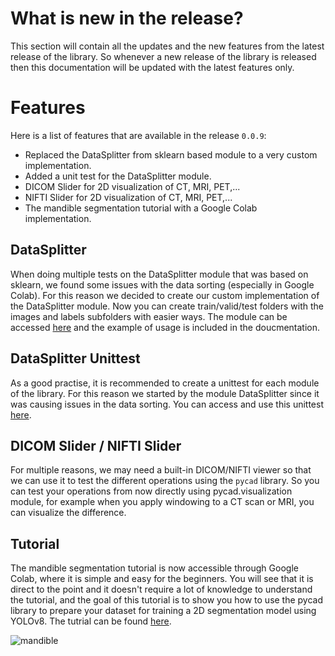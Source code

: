 # What is new in the release?
This section will contain all the updates and the new features from the latest release of the library. So whenever a new release of the library is released then this documentation will be updated with the latest features only.

# Features
Here is a list of features that are available in the release `0.0.9`:
- Replaced the DataSplitter from sklearn based module to a very custom implementation.
- Added a unit test for the DataSplitter module.
- DICOM Slider for 2D visualization of CT, MRI, PET,...
- NIFTI Slider for 2D visualization of CT, MRI, PET,...
- The mandible segmentation tutorial with a Google Colab implementation.

## DataSplitter
When doing multiple tests on the DataSplitter module that was based on sklearn, we found some issues with the data sorting (especially in Google Colab). For this reason we decided to create our custom implementation of the DataSplitter module. Now you can create train/valid/test folders with the images and labels subfolders with easier ways. The module can be accessed [here](../pycad/datasets/data_splitter.py) and the example of usage is included in the doucmentation.

## DataSplitter Unittest
As a good practise, it is recommended to create a unittest for each module of the library. For this reason we started by the module DataSplitter since it was causing issues in the data sorting. You can access and use this unittest [here](../pycad/unittests/data_splitter_unittest.py).

## DICOM Slider / NIFTI Slider
For multiple reasons, we may need a built-in DICOM/NIFTI viewer so that we can use it to test the different operations using the `pycad` library. So you can test your operations from now directly using pycad.visualization module, for example when you apply windowing to a CT scan or MRI, you can visualize the difference.

## Tutorial
The mandible segmentation tutorial is now accessible through Google Colab, where it is simple and easy for the beginners. You will see that it is direct to the point and it doesn't require a lot of knowledge to understand the tutorial, and the goal of this tutorial is to show you how to use the pycad library to prepare your dataset for training a 2D segmentation model using YOLOv8. The tutrial can be found [here](../tutorials/pycad_yolov8.ipynb).

![mandible](../assets/panoramic_prediction.png)